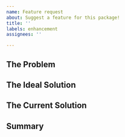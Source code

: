 ```yaml
---
name: Feature request
about: Suggest a feature for this package!
title: ''
labels: enhancement
assignees: ''

---
```


## The Problem

<!-- What problem is your feature trying to solve? What becomes easier or possible when this feature is implemented? -->

## The Ideal Solution

<!-- What is your ideal solution to the problem? What would you like this feature to do? -->

## The Current Solution

<!-- What is the current solution to the problem, if any? -->

## Summary

<!-- A short summary of your feature request. -->
